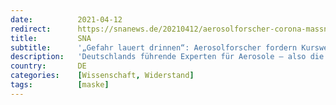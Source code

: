 ```yaml
---
date:          2021-04-12
redirect:      https://snanews.de/20210412/aerosolforscher-corona-massnahmen-1655593.html
title:         SNA
subtitle:      '„Gefahr lauert drinnen“: Aerosolforscher fordern Kurswechsel bei Corona-Maßnahmen'
description:   'Deutschlands führende Experten für Aerosole – also die Luftgemische, in denen auch das Coronavirus schwebt – haben sich mit einem Appell an die Bundesregierung und die Landesregierungen gewandt.'
country:       DE
categories:    [Wissenschaft, Widerstand]
tags:          [maske]
---
```

